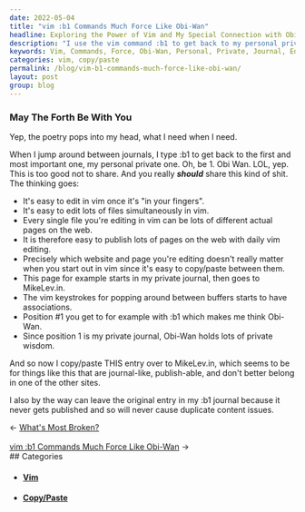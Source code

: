 ```yaml
---
date: 2022-05-04
title: "vim :b1 Commands Much Force Like Obi-Wan"
headline: Exploring the Power of Vim and My Special Connection with Obi-Wan
description: "I use the vim command :b1 to get back to my personal private journal, which is the most important one. With vim, I can easily edit multiple files and copy/paste them to different websites, while keeping the original entry in my journal. Join me as I explore the power of vim and the special connection I have with Obi-Wan when I'm using it."
keywords: Vim, Commands, Force, Obi-Wan, Personal, Private, Journal, Edit, Multiple, Files, Copy/Paste, Websites, Original, Entry, Explore, Power, Special, Connection
categories: vim, copy/paste
permalink: /blog/vim-b1-commands-much-force-like-obi-wan/
layout: post
group: blog
---
```


### May The Forth Be With You

Yep, the poetry pops into my head, what I need when I need.

When I jump around between journals, I type :b1 to get back to the first and
most important one, my personal private one. Oh, be 1. Obi Wan. LOL, yep. This
is too good not to share. And you really ***should*** share this kind of shit.
The thinking goes:

- It's easy to edit in vim once it's "in your fingers".
- It's easy to edit lots of files simultaneously in vim.
- Every single file you're editing in vim can be lots of different actual pages
  on the web.
- It is therefore easy to publish lots of pages on the web with daily vim
  editing.
- Precisely which website and page you're editing doesn't really matter when
  you start out in vim since it's easy to copy/paste between them.
- This page for example starts in my private journal, then goes to MikeLev.in.
- The vim keystrokes for popping around between buffers starts to have
  associations.
- Position #1 you get to for example with :b1 which makes me think Obi-Wan.
- Since position 1 is my private journal, Obi-Wan holds lots of private wisdom.

And so now I copy/paste THIS entry over to MikeLev.in, which seems to be for
things like this that are journal-like, publish-able, and don't better belong
in one of the other sites.

I also by the way can leave the original entry in my :b1 journal because it
never gets published and so will never cause duplicate content issues.

<div class="arrow-links"><div class="post-nav-prev"><span class="arrow">&larr;&nbsp;</span><a href="/blog/what-s-most-broken/">What's Most Broken?</a></div> &nbsp; <div class="post-nav-next"><a href="/blog/vim-b1-commands-much-force-like-obi-wan/">vim :b1 Commands Much Force Like Obi-Wan</a><span class="arrow">&nbsp;&rarr;</span></div></div>
## Categories

<ul>
<li><h4><a href='/vim/'>Vim</a></h4></li>
<li><h4><a href='/copy-paste/'>Copy/Paste</a></h4></li></ul>